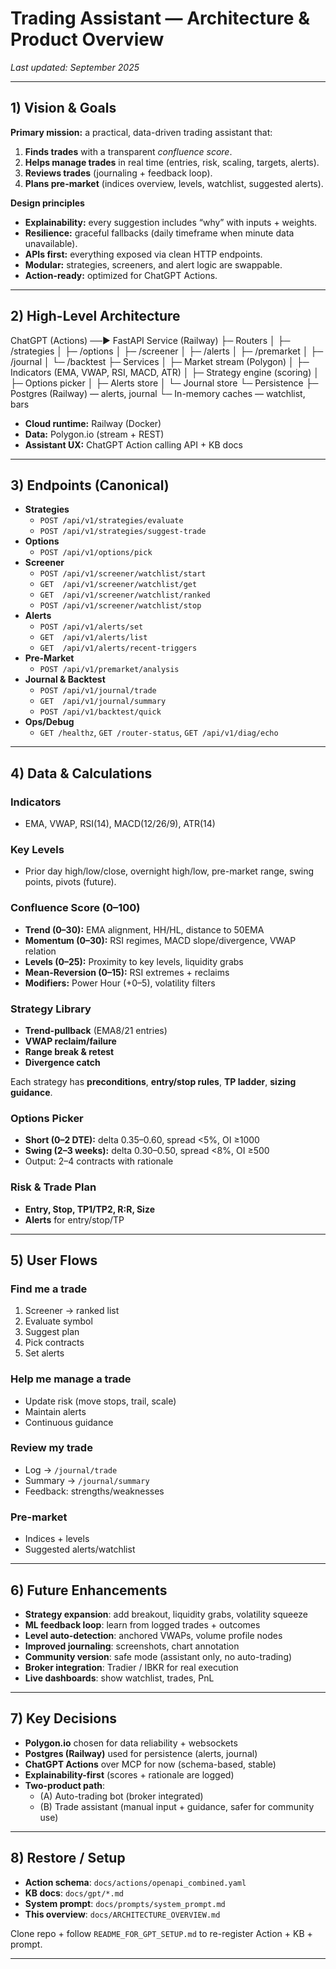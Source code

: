 # Trading Assistant — Architecture & Product Overview

_Last updated: September 2025_

---

## 1) Vision & Goals

**Primary mission:** a practical, data-driven trading assistant that:
1. **Finds trades** with a transparent _confluence score_.
2. **Helps manage trades** in real time (entries, risk, scaling, targets, alerts).
3. **Reviews trades** (journaling + feedback loop).
4. **Plans pre-market** (indices overview, levels, watchlist, suggested alerts).

**Design principles**
- **Explainability:** every suggestion includes “why” with inputs + weights.
- **Resilience:** graceful fallbacks (daily timeframe when minute data unavailable).
- **APIs first:** everything exposed via clean HTTP endpoints.
- **Modular:** strategies, screeners, and alert logic are swappable.
- **Action-ready:** optimized for ChatGPT Actions.

---

## 2) High-Level Architecture
ChatGPT (Actions) ──► FastAPI Service (Railway)
├─ Routers
│   ├─ /strategies
│   ├─ /options
│   ├─ /screener
│   ├─ /alerts
│   ├─ /premarket
│   ├─ /journal
│   └─ /backtest
├─ Services
│   ├─ Market stream (Polygon)
│   ├─ Indicators (EMA, VWAP, RSI, MACD, ATR)
│   ├─ Strategy engine (scoring)
│   ├─ Options picker
│   ├─ Alerts store
│   └─ Journal store
└─ Persistence
├─ Postgres (Railway) — alerts, journal
└─ In-memory caches — watchlist, bars
- **Cloud runtime:** Railway (Docker)  
- **Data:** Polygon.io (stream + REST)  
- **Assistant UX:** ChatGPT Action calling API + KB docs  

---

## 3) Endpoints (Canonical)

- **Strategies**
  - `POST /api/v1/strategies/evaluate`
  - `POST /api/v1/strategies/suggest-trade`
- **Options**
  - `POST /api/v1/options/pick`
- **Screener**
  - `POST /api/v1/screener/watchlist/start`
  - `GET  /api/v1/screener/watchlist/get`
  - `GET  /api/v1/screener/watchlist/ranked`
  - `POST /api/v1/screener/watchlist/stop`
- **Alerts**
  - `POST /api/v1/alerts/set`
  - `GET  /api/v1/alerts/list`
  - `GET  /api/v1/alerts/recent-triggers`
- **Pre-Market**
  - `POST /api/v1/premarket/analysis`
- **Journal & Backtest**
  - `POST /api/v1/journal/trade`
  - `GET  /api/v1/journal/summary`
  - `POST /api/v1/backtest/quick`
- **Ops/Debug**
  - `GET /healthz`, `GET /router-status`, `GET /api/v1/diag/echo`

---

## 4) Data & Calculations

### Indicators
- EMA, VWAP, RSI(14), MACD(12/26/9), ATR(14)

### Key Levels
- Prior day high/low/close, overnight high/low, pre-market range, swing points, pivots (future).

### Confluence Score (0–100)
- **Trend (0–30):** EMA alignment, HH/HL, distance to 50EMA  
- **Momentum (0–30):** RSI regimes, MACD slope/divergence, VWAP relation  
- **Levels (0–25):** Proximity to key levels, liquidity grabs  
- **Mean-Reversion (0–15):** RSI extremes + reclaims  
- **Modifiers:** Power Hour (+0–5), volatility filters  

### Strategy Library
- **Trend-pullback** (EMA8/21 entries)  
- **VWAP reclaim/failure**  
- **Range break & retest**  
- **Divergence catch**  

Each strategy has **preconditions**, **entry/stop rules**, **TP ladder**, **sizing guidance**.

### Options Picker
- **Short (0–2 DTE):** delta 0.35–0.60, spread <5%, OI ≥1000  
- **Swing (2–3 weeks):** delta 0.30–0.50, spread <8%, OI ≥500  
- Output: 2–4 contracts with rationale  

### Risk & Trade Plan
- **Entry, Stop, TP1/TP2, R:R, Size**  
- **Alerts** for entry/stop/TP  

---

## 5) User Flows

### Find me a trade
1. Screener → ranked list  
2. Evaluate symbol  
3. Suggest plan  
4. Pick contracts  
5. Set alerts  

### Help me manage a trade
- Update risk (move stops, trail, scale)  
- Maintain alerts  
- Continuous guidance  

### Review my trade
- Log → `/journal/trade`  
- Summary → `/journal/summary`  
- Feedback: strengths/weaknesses  

### Pre-market
- Indices + levels  
- Suggested alerts/watchlist  

---

## 6) Future Enhancements

- **Strategy expansion**: add breakout, liquidity grabs, volatility squeeze  
- **ML feedback loop**: learn from logged trades + outcomes  
- **Level auto-detection**: anchored VWAPs, volume profile nodes  
- **Improved journaling**: screenshots, chart annotation  
- **Community version**: safe mode (assistant only, no auto-trading)  
- **Broker integration**: Tradier / IBKR for real execution  
- **Live dashboards**: show watchlist, trades, PnL  

---

## 7) Key Decisions

- **Polygon.io** chosen for data reliability + websockets  
- **Postgres (Railway)** used for persistence (alerts, journal)  
- **ChatGPT Actions** over MCP for now (schema-based, stable)  
- **Explainability-first** (scores + rationale are logged)  
- **Two-product path**:  
  - (A) Auto-trading bot (broker integrated)  
  - (B) Trade assistant (manual input + guidance, safer for community use)  

---

## 8) Restore / Setup

- **Action schema**: `docs/actions/openapi_combined.yaml`  
- **KB docs**: `docs/gpt/*.md`  
- **System prompt**: `docs/prompts/system_prompt.md`  
- **This overview**: `docs/ARCHITECTURE_OVERVIEW.md`  

Clone repo + follow `README_FOR_GPT_SETUP.md` to re-register Action + KB + prompt.  

---
